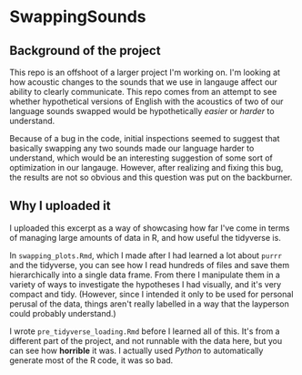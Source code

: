 # SwappingSounds

## Background of the project

This repo is an offshoot of a larger project I'm working on. I'm looking at how acoustic changes to the sounds that we use in langauge affect our ability to clearly communicate. This repo comes from an attempt to see whether hypothetical versions of English with the acoustics of two of our language sounds swapped would be hypothetically _easier_ or _harder_ to understand. 

Because of a bug in the code, initial inspections seemed to suggest that basically swapping any two sounds made our language harder to understand, which would be an interesting suggestion of some sort of optimization in our langauge. However, after realizing and fixing this bug, the results are not so obvious and this question was put on the backburner.

## Why I uploaded it

I uploaded this excerpt as a way of showcasing how far I've come in terms of managing large amounts of data in R, and how useful the tidyverse is. 

In `swapping_plots.Rmd`, which I made after I had learned a lot about `purrr` and the tidyverse, you can see how I read hundreds of files and save them hierarchically into a single data frame. From there I manipulate them in a variety of ways to investigate the hypotheses I had visually, and it's very compact and tidy. (However, since I intended it only to be used for personal perusal of the data, things aren't really labelled in a way that the layperson could probably understand.)

I wrote `pre_tidyverse_loading.Rmd` before I learned all of this. It's from a different part of the project, and not runnable with the data here, but you can see how **horrible** it was. I actually used _Python_ to automatically generate most of the R code, it was so bad.


